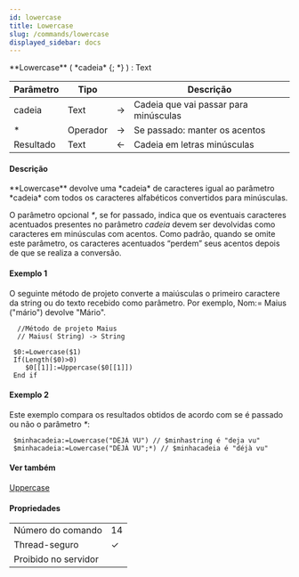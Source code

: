 ```yaml
---
id: lowercase
title: Lowercase
slug: /commands/lowercase
displayed_sidebar: docs
---
```


<!--REF #_command_.Lowercase.Syntax-->**Lowercase** ( *cadeia* {; *} ) : Text<!-- END REF-->
<!--REF #_command_.Lowercase.Params-->
| Parâmetro | Tipo |  | Descrição |
| --- | --- | --- | --- |
| cadeia | Text | &#8594;  | Cadeia que vai passar para minúsculas |
| * | Operador | &#8594;  | Se passado: manter os acentos |
| Resultado | Text | &#8592; | Cadeia em letras minúsculas |

<!-- END REF-->

#### Descrição 

<!--REF #_command_.Lowercase.Summary-->**Lowercase** devolve uma *cadeia* de caracteres igual ao parâmetro *cadeia* com todos os caracteres alfabéticos convertidos para minúsculas.<!-- END REF-->  

O parâmetro opcional *\**, se for passado, indica que os eventuais caracteres acentuados presentes no parâmetro *cadeia* devem ser devolvidas como caracteres em minúsculas com acentos. Como padrão, quando se omite este parâmetro, os caracteres acentuados “perdem” seus acentos depois de que se realiza a conversão.

#### Exemplo 1 

O seguinte método de projeto converte a maiúsculas o primeiro caractere da string ou do texto recebido como parâmetro. Por exemplo, Nom:= Maius ("mário") devolve "Mário". 

```4d
  //Método de projeto Maius
  // Maius( String) -> String 
 
 $0:=Lowercase($1)
 If(Length($0)>0)
    $0[[1]]:=Uppercase($0[[1]])
 End if
```

#### Exemplo 2 

Este exemplo compara os resultados obtidos de acordo com se é passado ou não o parâmetro *\**: 

```4d
 $minhacadeia:=Lowercase("DÉJÀ VU") // $minhastring é "deja vu"
 $minhacadeia:=Lowercase("DÉJÀ VU";*) // $minhacadeia é "déjà vu"
```

#### Ver também 

[Uppercase](uppercase.md)  

#### Propriedades
|  |  |
| --- | --- |
| Número do comando | 14 |
| Thread-seguro | &check; |
| Proibido no servidor ||


